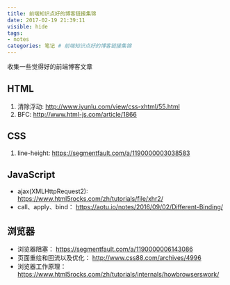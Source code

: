 ```yaml
---
title: 前端知识点好的博客链接集锦
date: 2017-02-19 21:39:11
visible: hide
tags:
- notes
categories: 笔记 # 前端知识点好的博客链接集锦
---
```

收集一些觉得好的前端博客文章
<!--more-->
## HTML
1. 清除浮动: http://www.iyunlu.com/view/css-xhtml/55.html
2. BFC: http://www.html-js.com/article/1866
## CSS
1. line-height:  https://segmentfault.com/a/1190000003038583

## JavaScript
- ajax(XMLHttpRequest2): https://www.html5rocks.com/zh/tutorials/file/xhr2/
- call、apply、bind： https://aotu.io/notes/2016/09/02/Different-Binding/


## 浏览器
- 浏览器阻塞： https://segmentfault.com/a/1190000006143086
- 页面重绘和回流以及优化： http://www.css88.com/archives/4996
- 浏览器工作原理： https://www.html5rocks.com/zh/tutorials/internals/howbrowserswork/
